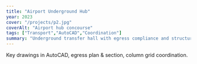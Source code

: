```yaml
---
title: "Airport Underground Hub"
year: 2023
cover: "/projects/p2.jpg"
coverAlt: "Airport hub concourse"
tags: ["Transport","AutoCAD","Coordination"]
summary: "Underground transfer hall with egress compliance and structural coordination."
---
```


Key drawings in AutoCAD, egress plan & section, column grid coordination.
